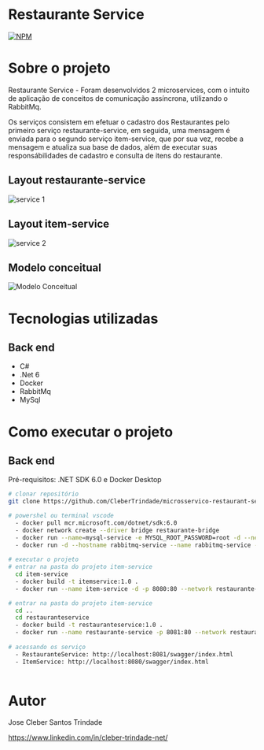 # Restaurante Service
[![NPM](https://img.shields.io/npm/l/react)](https://github.com/CleberTrindade/microsservico-restaurant-service-com-rabbitmq/blob/main/LICENSE) 

# Sobre o projeto

Restaurante Service - Foram desenvolvidos 2 microservices, com o intuito de aplicação de conceitos de comunicação assíncrona, utilizando o RabbitMq.

Os serviços consistem em efetuar o cadastro dos Restaurantes pelo primeiro serviço restaurante-service, em seguida, uma mensagem é enviada para o segundo serviço item-service, que por sua vez, recebe a mensagem e atualiza sua base de dados, além de executar suas responsábilidades de cadastro e consulta de itens do restaurante.

## Layout restaurante-service
![service 1](https://github.com/CleberTrindade/microsservico-restaurant-service-com-rabbitmq/blob/desenv/assets/restaurant-service.JPG)

## Layout item-service
![service 2](https://github.com/CleberTrindade/microsservico-restaurant-service-com-rabbitmq/blob/desenv/assets/item-service.JPG)


## Modelo conceitual
![Modelo Conceitual](https://github.com/CleberTrindade/microsservico-restaurant-service-com-rabbitmq/blob/desenv/assets/modelo-conceitual.JPG)

# Tecnologias utilizadas
## Back end
- C#
- .Net 6
- Docker
- RabbitMq
- MySql

# Como executar o projeto

## Back end
Pré-requisitos: 
  .NET SDK 6.0 e Docker Desktop

```bash
# clonar repositório
git clone https://github.com/CleberTrindade/microsservico-restaurant-service-com-rabbitmq

# powershel ou terminal vscode
  - docker pull mcr.microsoft.com/dotnet/sdk:6.0
  - docker network create --driver bridge restaurante-bridge   
  - docker run --name=mysql-service -e MYSQL_ROOT_PASSWORD=root -d --network restaurante-bridge mysql:5.6
  - docker run -d --hostname rabbitmq-service --name rabbitmq-service --network restaurante-bridge rabbitmq:3-management
  
# executar o projeto
# entrar na pasta do projeto item-service
  cd item-service
  - docker build -t itemservice:1.0 .
  - docker run --name item-service -d -p 8080:80 --network restaurante-bridge itemservice:1.0

# entrar na pasta do projeto item-service
  cd ..
  cd restauranteservice
  - docker build -t restauranteservice:1.0 .
  - docker run --name restaurante-service -p 8081:80 --network restaurante-bridge restauranteservice:1.0
  
# acessando os serviço
  - RestauranteService: http://localhost:8081/swagger/index.html
  - ItemService: http://localhost:8080/swagger/index.html
 
```

# Autor

Jose Cleber Santos Trindade

https://www.linkedin.com/in/cleber-trindade-net/

